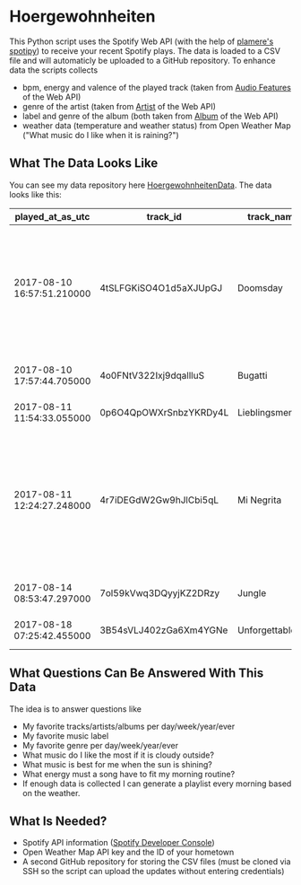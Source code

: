 # Hoergewohnheiten

This Python script uses the Spotify Web API (with the help of [plamere's spotipy](https://github.com/plamere/spotipy)) to receive your recent Spotify plays. The data is loaded to a CSV file and will automaticly be uploaded to a GitHub repository. To enhance data the scripts collects 

* bpm, energy and valence of the played track (taken from [Audio Features](https://developer.spotify.com/web-api/get-audio-features/) of the Web API)
* genre of the artist (taken from [Artist](https://developer.spotify.com/web-api/get-artist/) of the Web API)
* label and genre of the album (both taken from [Album](https://developer.spotify.com/web-api/get-album/) of the Web API)
* weather data (temperature and weather status) from Open Weather Map ("What music do I like when it is raining?")

## What The Data Looks Like

You can see my data repository here [HoergewohnheitenData](https://github.com/michael-123/HoergewohnheitenData). The data looks like this:

| played_at_as_utc | track_id | track_name | track_bpm | track_energy | track_valence | artist_id | artist_name | artist_genres | album_id | album_name | album_label | album_genres | weather_temperature | weather_status |
|------------------|----------|------------|-----------|--------------|-----------|-------------|----------|------------|-------------|--------------|---------------------|----------------|--|--|
| 2017-08-10 16:57:51.210000|4tSLFGKiSO4O1d5aXJUpGJ|Doomsday|95.409|0.84|0.812|2pAWfrd7WFF3XhVt9GooDL|MF DOOM|alternative hip hop, chillhop, east coast hip hop, escape room, hardcore hip hop, hip hop, rap, underground hip hop|0h8L3oHRHSCF2lDDbGnpm1|Operation Doomsday: Original Version Remastered|Metal Face Records||20.58|haze |
| 2017-08-10 17:57:44.705000|4o0FNtV322Ixj9dqallluS|Bugatti|129.961|0.561|0.261|0aZu9zUfF2EgTHyBbZlW1C|LGoony|deep german hip hop, underground hip hop|2O1eye3JacqELubyVNzxfQ|Intergalactica|Airforce Luna||20.58|haze |
| 2017-08-11 11:54:33.055000|0p6O4QpOWXrSnbzYKRDy4L|Lieblingsmensch|88.012|0.351|0.556|2Q570lQPWiuP2dCOP69jO3|Remoe|deep german hip hop|2kh8DovYXyL7o3uJmuX6IT|Alles für die Fam|Alles für die Fam Records||20.58|haze |
| 2017-08-11 12:24:27.248000|4r7iDEGdW2Gw9hJlCbi5qL|Mi Negrita|117.954|0.4|0.579|1YZEoYFXx4AxVv13OiOPvZ|Devendra Banhart|chamber pop, folk christmas, folk-pop, freak folk, indie christmas, indie folk, indie pop, indie rock, indietronica, new weird america|1Z69PSnbIBojgF9NBJbKca|Mala|Nonesuch||20.58|haze |
| 2017-08-14 08:53:47.297000|7ol59kVwq3DQyyjKZ2DRzy|Jungle|146.002|0.697|0.489|6zVFRTB0Y1whWyH7ZNmywf|Tash Sultana|deep australian indie|5fPbbwEgH8qX4uIrmPchYi|Notion|Lonely Lands Records||20.58|haze |
| 2017-08-18 07:25:42.455000|3B54sVLJ402zGa6Xm4YGNe|Unforgettable|97.985|0.769|0.75|6vXTefBL93Dj5IqAWq6OTv|French Montana|dwn trap, pop rap, rap, trap music|4c2p3TdN7NcQfCXyueCNnC|Jungle Rules|Bad Boy Entertainment/Epic Records||20.58|haze |


## What Questions Can Be Answered With This Data

The idea is to answer questions like

* My favorite tracks/artists/albums per day/week/year/ever
* My favorite music label 
* My favorite genre per day/week/year/ever
* What music do I like the most if it is cloudy outside?
* What music is best for me when the sun is shining?
* What energy must a song have to fit my morning routine?
* If enough data is collected I can generate a playlist every morning based on the weather.

## What Is Needed?

* Spotify API information ([Spotify Developer Console](https://developer.spotify.com/my-applications/#!/applications))
* Open Weather Map API key and the ID of your hometown
* A second GitHub repository for storing the CSV files (must be cloned via SSH so the script can upload the updates without entering credentials)
